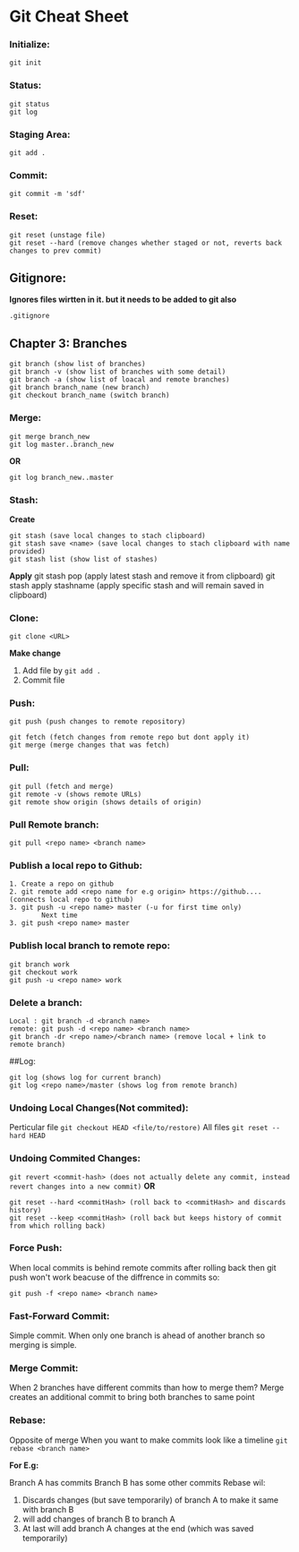 
# Git Cheat Sheet

### Initialize:
`git init`

### Status:
```
git status
git log
```

### Staging Area:
`git add . `

### Commit:
`git commit -m 'sdf' `

### Reset:
```
git reset (unstage file)
git reset --hard (remove changes whether staged or not, reverts back changes to prev commit)
```

## Gitignore:
**Ignores files wirtten in it. but it needs to be added to git also**

`.gitignore` 

## Chapter 3: Branches

```
git branch (show list of branches)
git branch -v (show list of branches with some detail)
git branch -a (show list of loacal and remote branches)
git branch branch_name (new branch)
git checkout branch_name (switch branch)
```
### Merge:
```
git merge branch_new
git log master..branch_new
```
**OR**
```
git log branch_new..master
```

### Stash:
**Create**

```
git stash (save local changes to stach clipboard)
git stash save <name> (save local changes to stach clipboard with name provided)
git stash list (show list of stashes)
```

**Apply**
git stash pop (apply latest stash and remove it from clipboard)
git stash apply stashname (apply specific stash and will remain saved in clipboard)

### Clone:
`git clone <URL>`

**Make change**
1. Add file by `git add .`
2. Commit file

### Push:
```
git push (push changes to remote repository)

git fetch (fetch changes from remote repo but dont apply it)
git merge (merge changes that was fetch)
```

### Pull:
```
git pull (fetch and merge)
git remote -v (shows remote URLs)
git remote show origin (shows details of origin)
```
### Pull Remote branch:
`git pull <repo name> <branch name>`

### Publish a local repo to Github:
```
1. Create a repo on github
2. git remote add <repo name for e.g origin> https://github....(connects local repo to github)
3. git push -u <repo name> master (-u for first time only)
		Next time
3. git push <repo name> master
```

### Publish local branch to remote repo:
```
git branch work
git checkout work
git push -u <repo name> work
```

### Delete a branch:
```
Local : git branch -d <branch name>
remote: git push -d <repo name> <branch name>
git branch -dr <repo name>/<branch name> (remove local + link to remote branch)
```

##Log:
```
git log (shows log for current branch)
git log <repo name>/master (shows log from remote branch)
```

### Undoing Local Changes(Not commited):
Perticular file
`git checkout HEAD <file/to/restore)`
All files
`git reset --hard HEAD`

### Undoing Commited Changes:

`git revert <commit-hash> (does not actually delete any commit, instead revert changes into a new commit)`
	**OR**
```
git reset --hard <commitHash> (roll back to <commitHash> and discards history)
git reset --keep <commitHash> (roll back but keeps history of commit from which rolling back)
```

### Force Push:
When local commits is behind remote commits after rolling back then git push won't work
beacuse of the diffrence in commits so:

`git push -f <repo name> <branch name>`

### Fast-Forward Commit:
Simple commit. When only one branch is ahead of another branch so merging is simple.

### Merge Commit:
When 2 branches have different commits than how to merge them?
Merge creates an additional commit to bring both branches to same point

### Rebase:
Opposite of merge
When you want to make commits look like a timeline
`git rebase <branch name>`

**For E.g:**

Branch A has commits
Branch B has some other commits
Rebase wil:
1. Discards changes (but save temporarily) of branch A to make it same with branch B
2. will add changes of branch B to branch A 
3. At last will add branch A changes at the end (which was saved temporarily) 








